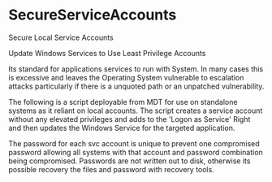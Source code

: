 # SecureServiceAccounts
Secure Local Service Accounts

Update Windows Services to Use Least Privilege Accounts


Its standard for applications services to run with System. In many cases this is excessive and leaves the Operating System vulnerable to escalation attacks particularly if there is a unquoted path or an unpatched vulnerability.


The following is a script deployable from MDT for use on standalone systems as it reliant on local accounts. The script creates a service account without any elevated privileges and adds to the 'Logon as Service' Right and then updates the Windows Service for the targeted application. 


The password for each svc account is unique to prevent one compromised password allowing all systems with that account and password combination being compromised. Passwords are not written out to disk, otherwise its possible recovery the files and password with recovery tools. 
